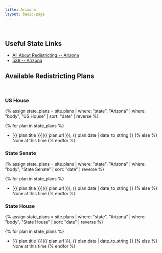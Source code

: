 ```yaml
---
title: Arizona
layout: basic-page
---
```


<br>

Useful State Links
---

- [All About Redistricting -- Arizona](https://redistricting.lls.edu/state/arizona/?cycle=2020&level=Congress&startdate=)
- [538 -- Arizona](https://projects.fivethirtyeight.com/redistricting-2022-maps/arizona/)


Available Redistricting Plans
---

<br>

### US House

{% assign state_plans = site.plans | where: "state", "Arizona" | where: "body", "US House" | sort: "date" | reverse %}

{% for plan in state_plans %}
- [{{ plan.title }}]({{ plan.url }}), {{ plan.date | date_to_string }}
{% else %}
None at this time
{% endfor %}

### State Senate

{% assign state_plans = site.plans | where: "state", "Arizona" | where: "body", "State Senate" | sort: "date" | reverse %}

{% for plan in state_plans %}
- [{{ plan.title }}]({{ plan.url }}), {{ plan.date | date_to_string }}
{% else %}
None at this time
{% endfor %}


### State House

{% assign state_plans = site.plans | where: "state", "Arizona" | where: "body", "State House" | sort: "date" | reverse %}

{% for plan in state_plans %}
- [{{ plan.title }}]({{ plan.url }}), {{ plan.date | date_to_string }}
{% else %}
None at this time
{% endfor %}
